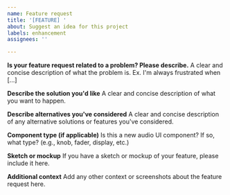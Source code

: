 ```yaml
---
name: Feature request
title: '[FEATURE] '
about: Suggest an idea for this project
labels: enhancement
assignees: ''

---
```


**Is your feature request related to a problem? Please describe.**
A clear and concise description of what the problem is. Ex. I'm always frustrated when [...]

**Describe the solution you'd like**
A clear and concise description of what you want to happen.

**Describe alternatives you've considered**
A clear and concise description of any alternative solutions or features you've considered.

**Component type (if applicable)**
Is this a new audio UI component? If so, what type? (e.g., knob, fader, display, etc.)

**Sketch or mockup**
If you have a sketch or mockup of your feature, please include it here.

**Additional context**
Add any other context or screenshots about the feature request here.
